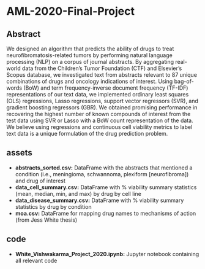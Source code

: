 # AML-2020-Final-Project

## Abstract

We designed an algorithm that predicts the ability of drugs to treat neurofibromatosis-related tumors by performing natural language processing (NLP) on a corpus of journal abstracts. By aggregating real-world data from the Children’s Tumor Foundation (CTF) and Elsevier’s Scopus database, we investigated text from abstracts relevant to 87 unique combinations of drugs and oncology indications of interest. Using bag-of-words (BoW) and term frequency-inverse document frequency (TF-IDF) representations of our text data, we implemented ordinary least squares (OLS) regressions, Lasso regressions, support vector regressors (SVR), and gradient boosting regressors (GBR). We obtained promising performance in recovering the highest number of known compounds of interest from the test data using SVR or Lasso with a BoW count representation of the data.  We believe using regressions and continuous cell viability metrics to label text data is a unique formulation of the drug prediction problem.

## assets
+ **abstracts_sorted.csv:** DataFrame with the abstracts that mentioned a condition (i.e., meningioma, schwannoma, plexiform [neurofibroma]) and drug of interest
+ **data_cell_summary.csv:** DataFrame with % viability summary statistics (mean, median, min, and max) by drug by cell line
+ **data_disease_summary.csv:** DataFrame with % viability summary statistics by drug by condition
+ **moa.csv:** DataFrame for mapping drug names to mechanisms of action (from Jess White thesis)

## code
+ **White_Vishwakarma_Project_2020.ipynb:** Jupyter notebook containing all relevant code